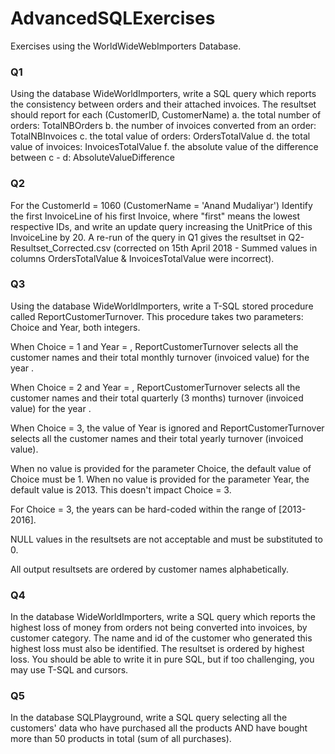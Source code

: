# AdvancedSQLExercises

Exercises using the WorldWideWebImporters Database. 

### Q1
Using the database WideWorldImporters, write a SQL query which reports the consistency between orders and their attached invoices.
The resultset should report for each (CustomerID, CustomerName)
 a. the total number of orders: TotalNBOrders
 b. the number of invoices converted from an order: TotalNBInvoices
 c. the total value of orders: OrdersTotalValue
 d. the total value of invoices: InvoicesTotalValue
 f. the absolute value of the difference between c - d: AbsoluteValueDifference
 
 ### Q2
For the CustomerId = 1060 (CustomerName = 'Anand Mudaliyar')
Identify the first InvoiceLine of his first Invoice, where "first" means the lowest respective IDs, and write an update query increasing the UnitPrice of this InvoiceLine by 20.
A re-run of the query in Q1 gives the resultset in Q2-Resultset_Corrected.csv (corrected on 15th April 2018 - Summed values in columns OrdersTotalValue & InvoicesTotalValue were incorrect).

### Q3
Using the database WideWorldImporters, write a T-SQL stored procedure called ReportCustomerTurnover.
This procedure takes two parameters: Choice and Year, both integers.

When Choice = 1 and Year = <aYear>, ReportCustomerTurnover selects all the customer names and their total monthly turnover (invoiced value) for the year <aYear>.

When Choice = 2 and Year = <aYear>, ReportCustomerTurnover  selects all the customer names and their total quarterly (3 months) turnover (invoiced value) for the year <aYear>.

When Choice = 3, the value of Year is ignored and ReportCustomerTurnover  selects all the customer names and their total yearly turnover (invoiced value).

When no value is provided for the parameter Choice, the default value of Choice must be 1.
When no value is provided for the parameter Year, the default value is 2013. This doesn't impact Choice = 3.

For Choice = 3, the years can be hard-coded within the range of [2013-2016].

NULL values in the resultsets are not acceptable and must be substituted to 0.

All output resultsets are ordered by customer names alphabetically.

### Q4
In the database WideWorldImporters, write a SQL query which reports the highest loss of money from orders not being converted into invoices, by customer category. The name and id of the customer who generated this highest loss must also be identified. The resultset is ordered by highest loss.
You should be able to write it in pure SQL, but if too challenging, you may use T-SQL and cursors.

### Q5
In the database SQLPlayground, write a SQL query selecting all the customers' data who have purchased all the products AND have bought more than 50 products in total (sum of all purchases).
